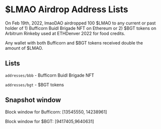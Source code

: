 # $LMAO Airdrop Address Lists

On Feb 19th, 2022, lmaoDAO airdropped 100 $LMAO to any current or past holder of 1) Bufficorn Buidl Brigade NFT on Ethereum or 2) $BGT tokens on Arbitrum Rinkeby used at ETHDenver 2022 for food credits.

Any wallet with both Bufficorn and $BGT tokens received double the amount of $LMAO.

## Lists

`addresses/bbb` - Bufficorn Buidl Brigade NFT

`addresses/bgt` - $BGT tokens

## Snapshot window

Block window for Bufficorn: [13545550, 14238961]

Block window for $BGT: [9417405,9640631]
